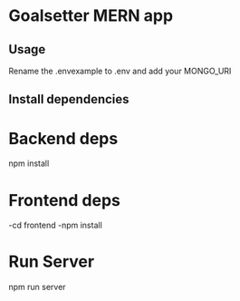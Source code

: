 # Goalsetter MERN app

## Usage

Rename the .envexample to .env and add your MONGO_URI

## Install dependencies

# Backend deps
npm install

# Frontend deps
-cd frontend
-npm install

# Run Server
npm run server
